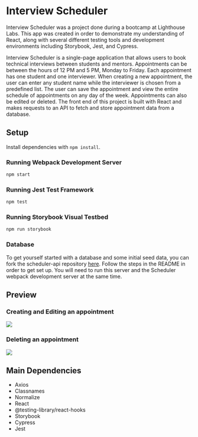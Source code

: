 # Interview Scheduler

Interview Scheduler was a project done during a bootcamp at Lighthouse Labs. This app was created in order to demonstrate my understanding of React, along with several different testing tools and development environments including Storybook, Jest, and Cypress.

Interview Scheduler is a single-page application that allows users to book technical interviews between students and mentors. Appointments can be between the hours of 12 PM and 5 PM, Monday to Friday. Each appointment has one student and one interviewer. When creating a new appointment, the user can enter any student name while the interviewer is chosen from a predefined list. The user can save the appointment and view the entire schedule of appointments on any day of the week. Appointments can also be edited or deleted. The front end of this project is built with React and makes requests to an API to fetch and store appointment data from a database.

## Setup

Install dependencies with `npm install`.

### Running Webpack Development Server

```sh
npm start
```

### Running Jest Test Framework

```sh
npm test
```

### Running Storybook Visual Testbed

```sh
npm run storybook
```

### Database

To get yourself started with a database and some initial seed data, you can fork the scheduler-api repository [here](https://github.com/lighthouse-labs/scheduler-api). Follow the steps in the README in order to get set up. You will need to run this server and the Scheduler webpack development server at the same time.

## Preview

### Creating and Editing an appointment

![](https://user-images.githubusercontent.com/44046763/220208833-ef90a44e-6c94-4208-879b-530bb46b7983.gif)

### Deleting an appointment

![](https://user-images.githubusercontent.com/44046763/220209045-dc879420-2a3d-4226-9377-dff8d373bdc9.gif)

## Main Dependencies

- Axios
- Classnames
- Normalize
- React
- @testing-library/react-hooks
- Storybook
- Cypress
- Jest
